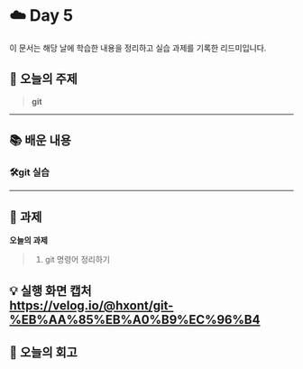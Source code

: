 # ☁️ Day 5
이 문서는 해당 날에 학습한 내용을 정리하고 실습 과제를 기록한 리드미입니다.

## 🔖 오늘의 주제
> **git**

---

## 📚 배운 내용

### 🛠️git 실습

---

## 📝 과제

**오늘의 과제**
> 1. git 명령어 정리하기

💡 **실행 화면 캡처**   
https://velog.io/@hxont/git-%EB%AA%85%EB%A0%B9%EC%96%B4
---

## 💭 오늘의 회고
